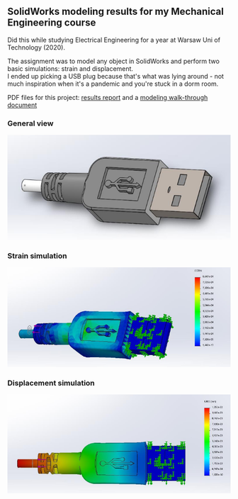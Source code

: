 ## SolidWorks modeling results for my Mechanical Engineering course  
Did this while studying Electrical Engineering for a year at Warsaw Uni of Technology (2020).  

The assignment was to model any object in SolidWorks and perform two basic simulations: strain and displacement.  
I ended up picking a USB plug because that's what was lying around - not much inspiration when it's a pandemic and you're stuck in a dorm room.

PDF files for this project: [results report](Results_Report.pdf) and a [modeling walk-through document](Process_Report.pdf)

### General view
![Object general view](img/overview.png "General view")

### Strain simulation
![Object strain simulation](img/strain.png "Strain")

### Displacement simulation
![Object displacement simulation](img/displacement.png "Displacement")

